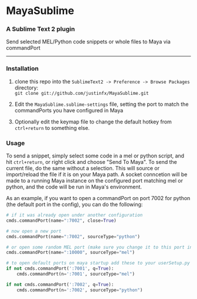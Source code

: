 # MayaSublime
### A Sublime Text 2 plugin

Send selected MEL/Python code snippets or whole files to Maya via commandPort

----------

### Installation

1. clone this repo into the `SublimeText2 -> Preference -> Browse Packages` directory:  
`git clone git://github.com/justinfx/MayaSublime.git`

2. Edit the `MayaSublime.sublime-settings` file, setting the port to match the commandPorts you have configured in Maya

3. Optionally edit the keymap file to change the default hotkey from `ctrl+return` to something else.

### Usage

To send a snippet, simply select some code in a mel or python script, and hit `ctrl+return`, or right click and choose "Send To Maya".
To send the current file, do the same without a selection. This will source or import/reload the file if it is on your Maya path.
A socket conncetion will be made to a running Maya instance on the configured port matching mel or python, and the code will be 
run in Maya's environment.

As an example, if you want to open a commandPort on port 7002 for python (the default port in the config), you can do the following:

```python
# if it was already open under another configuration
cmds.commandPort(name=":7002", close=True)

# now open a new port
cmds.commandPort(name=":7002", sourceType="python")

# or open some random MEL port (make sure you change it to this port in your config file)
cmds.commandPort(name=":10000", sourceType="mel")

# to open default ports on maya startup add these to your userSetup.py
if not cmds.commandPort(':7001', q=True): 
    cmds.commandPort(n=':7001', sourceType="mel")

if not cmds.commandPort(':7002', q=True):
    cmds.commandPort(n=':7002', sourceType="python")

```
